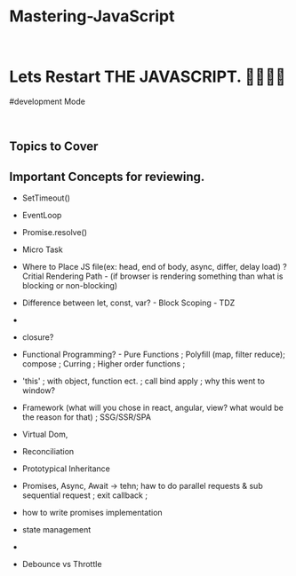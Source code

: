 # Mastering-JavaScript

<br>

# Lets Restart THE JAVASCRIPT. 🧡👨‍💻🤖   

#development Mode

<br>

## Topics to Cover


## Important Concepts for reviewing.

- SetTimeout()
- EventLoop
- Promise.resolve()
- Micro Task

- Where to Place JS file(ex: head, end of body, async, differ, delay load) ? Critial Rendering Path - (if browser is rendering something than what is blocking or non-blocking)
  
- Difference between let, const, var?    - Block Scoping - TDZ
- 
-  closure? 

- Functional Programming? - Pure Functions ; Polyfill (map, filter reduce); compose ; Curring ; Higher order functions ;

- 'this' ; with object, function  ect. ; call bind apply ; why this went to window? 

- Framework (what will you chose in react, angular, view? what would be the reason for that) ; SSG/SSR/SPA 

- Virtual Dom,
- Reconciliation

- Prototypical Inheritance

- Promises, Async, Await -> tehn;  haw to do parallel requests & sub sequential request ; exit callback ; 
- how to write promises implementation 
- state management 
- 
- Debounce vs Throttle